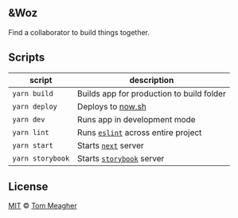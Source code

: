 ## &Woz

Find a collaborator to build things together.

## Scripts

| script           | description                                                |
| ---------------- | ---------------------------------------------------------- |
| `yarn build`     | Builds app for production to build folder                  |
| `yarn deploy`    | Deploys to [now.sh](https://zeit.co/now)                   |
| `yarn dev`       | Runs app in development mode                               |
| `yarn lint`      | Runs [`eslint`](https://eslint.org/) across entire project |
| `yarn start`     | Starts [`next`](https://nextjs.org) server                 |
| `yarn storybook` | Starts [`storybook`](https://storybook.js.org) server      |

## License

[MIT](LICENSE) © [Tom Meagher](https://meagher.co)
